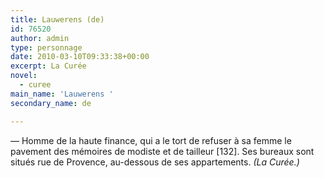 ```yaml
---
title: Lauwerens (de)
id: 76520
author: admin
type: personnage
date: 2010-03-10T09:33:38+00:00
excerpt: La Curée
novel:
  - curee
main_name: 'Lauwerens '
secondary_name: de

---
```

_—_ Homme de la haute finance, qui a le tort de refuser à sa femme le pavement des mémoires de modiste et de tailleur [132]. Ses bureaux sont situés rue de Provence, au-dessous de ses appartements. _(La Curée.)_